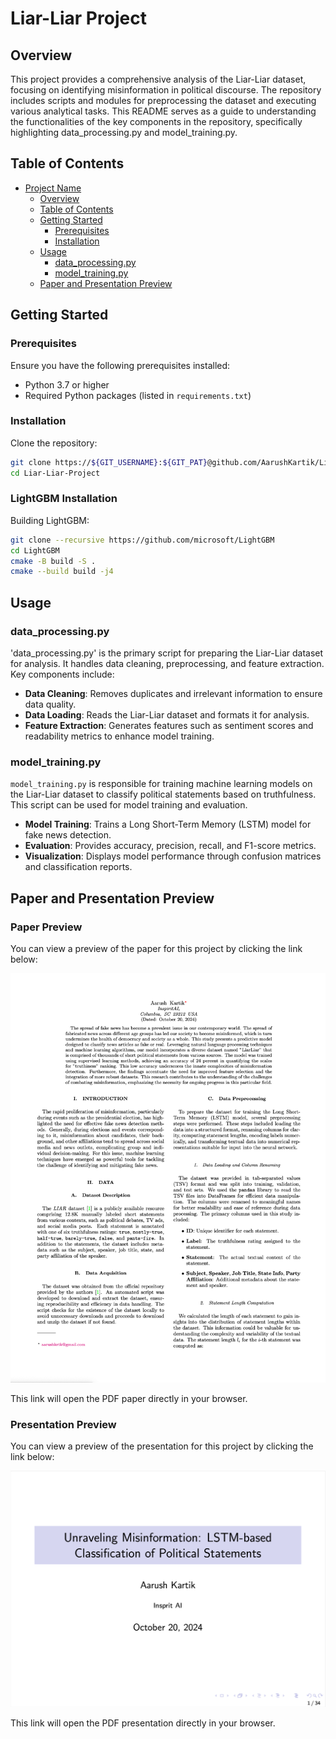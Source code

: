 
# Liar-Liar Project

## Overview

This project provides a comprehensive analysis of the Liar-Liar dataset, focusing on identifying misinformation in political discourse. The repository includes scripts and modules for preprocessing the dataset and executing various analytical tasks. This README serves as a guide to understanding the functionalities of the key components in the repository, specifically highlighting data_processing.py and model_training.py.

## Table of Contents
- [Project Name](#project-name)
  - [Overview](#overview)
  - [Table of Contents](#table-of-contents)
  - [Getting Started](#getting-started)
    - [Prerequisites](#prerequisites)
    - [Installation](#installation)
  - [Usage](#usage)
    - [data_processing.py](#data_processing_py)
    - [model_training.py](#model_training_py)
  - [Paper and Presentation Preview](#paper-and-presentation-preview)

## Getting Started

### Prerequisites

Ensure you have the following prerequisites installed:
- Python 3.7 or higher
- Required Python packages (listed in `requirements.txt`)

### Installation

Clone the repository:
```bash
git clone https://${GIT_USERNAME}:${GIT_PAT}@github.com/AarushKartik/Liar-Liar-Project.git
cd Liar-Liar-Project
```

### LightGBM Installation

Building LightGBM: 
```bash
git clone --recursive https://github.com/microsoft/LightGBM
cd LightGBM
cmake -B build -S .
cmake --build build -j4
```

## Usage

### data_processing.py

'data_processing.py' is the primary script for preparing the Liar-Liar dataset for analysis. It handles data cleaning, preprocessing, and feature extraction. Key components include:

- **Data Cleaning**: Removes duplicates and irrelevant information to ensure data quality.
- **Data Loading**: Reads the Liar-Liar dataset and formats it for analysis.
- **Feature Extraction**: Generates features such as sentiment scores and readability metrics to enhance model training.

### model_training.py

`model_training.py` is responsible for training machine learning models on the Liar-Liar dataset to classify political statements based on truthfulness. This script can be used for model training and evaluation.

- **Model Training**: Trains a Long Short-Term Memory (LSTM) model for fake news detection.
- **Evaluation**: Provides accuracy, precision, recall, and F1-score metrics.
- **Visualization**: Displays model performance through confusion matrices and classification reports.

## Paper and Presentation Preview

### Paper Preview

You can view a preview of the paper for this project by clicking the link below:

[![PDF Paper Preview](https://raw.githubusercontent.com/AarushKartik/Liar-Liar-Project/main/assets/paper_thumbnail.png)](https://github.com/AarushKartik/Liar-Liar-Project/raw/main/Aarush_Liar_Liar_Paper.pdf)

This link will open the PDF paper directly in your browser.

### Presentation Preview

You can view a preview of the presentation for this project by clicking the link below:

[![PDF Presentation Preview](https://raw.githubusercontent.com/AarushKartik/Liar-Liar-Project/main/assets/presentation_thumbnail.png)](https://github.com/AarushKartik/Liar-Liar-Project/raw/main/Aarush_Liar_Liar_Presentation.pdf)

This link will open the PDF presentation directly in your browser.

